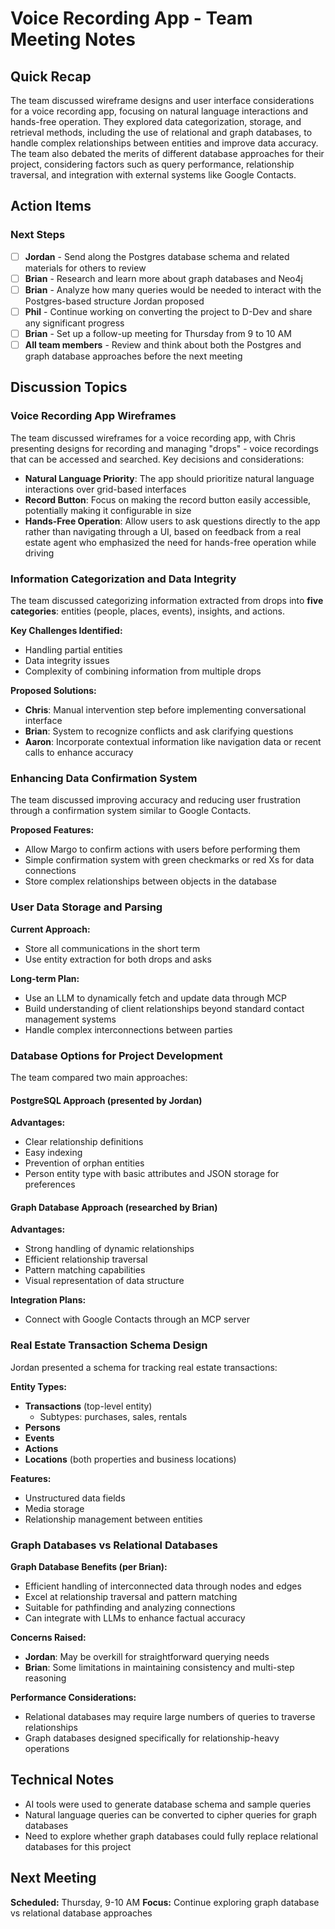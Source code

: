 # Voice Recording App - Team Meeting Notes

## Quick Recap

The team discussed wireframe designs and user interface considerations for a voice recording app, focusing on natural language interactions and hands-free operation. They explored data categorization, storage, and retrieval methods, including the use of relational and graph databases, to handle complex relationships between entities and improve data accuracy. The team also debated the merits of different database approaches for their project, considering factors such as query performance, relationship traversal, and integration with external systems like Google Contacts.

## Action Items

### Next Steps
- [ ] **Jordan** - Send along the Postgres database schema and related materials for others to review
- [ ] **Brian** - Research and learn more about graph databases and Neo4j
- [ ] **Brian** - Analyze how many queries would be needed to interact with the Postgres-based structure Jordan proposed
- [ ] **Phil** - Continue working on converting the project to D-Dev and share any significant progress
- [ ] **Brian** - Set up a follow-up meeting for Thursday from 9 to 10 AM
- [ ] **All team members** - Review and think about both the Postgres and graph database approaches before the next meeting

## Discussion Topics

### Voice Recording App Wireframes

The team discussed wireframes for a voice recording app, with Chris presenting designs for recording and managing "drops" - voice recordings that can be accessed and searched. Key decisions and considerations:

- **Natural Language Priority**: The app should prioritize natural language interactions over grid-based interfaces
- **Record Button**: Focus on making the record button easily accessible, potentially making it configurable in size
- **Hands-Free Operation**: Allow users to ask questions directly to the app rather than navigating through a UI, based on feedback from a real estate agent who emphasized the need for hands-free operation while driving

### Information Categorization and Data Integrity

The team discussed categorizing information extracted from drops into **five categories**: entities (people, places, events), insights, and actions.

**Key Challenges Identified:**
- Handling partial entities
- Data integrity issues
- Complexity of combining information from multiple drops

**Proposed Solutions:**
- **Chris**: Manual intervention step before implementing conversational interface
- **Brian**: System to recognize conflicts and ask clarifying questions
- **Aaron**: Incorporate contextual information like navigation data or recent calls to enhance accuracy

### Enhancing Data Confirmation System

The team discussed improving accuracy and reducing user frustration through a confirmation system similar to Google Contacts.

**Proposed Features:**
- Allow Margo to confirm actions with users before performing them
- Simple confirmation system with green checkmarks or red Xs for data connections
- Store complex relationships between objects in the database

### User Data Storage and Parsing

**Current Approach:**
- Store all communications in the short term
- Use entity extraction for both drops and asks

**Long-term Plan:**
- Use an LLM to dynamically fetch and update data through MCP
- Build understanding of client relationships beyond standard contact management systems
- Handle complex interconnections between parties

### Database Options for Project Development

The team compared two main approaches:

#### PostgreSQL Approach (presented by Jordan)
**Advantages:**
- Clear relationship definitions
- Easy indexing
- Prevention of orphan entities
- Person entity type with basic attributes and JSON storage for preferences

#### Graph Database Approach (researched by Brian)
**Advantages:**
- Strong handling of dynamic relationships
- Efficient relationship traversal
- Pattern matching capabilities
- Visual representation of data structure

**Integration Plans:**
- Connect with Google Contacts through an MCP server

### Real Estate Transaction Schema Design

Jordan presented a schema for tracking real estate transactions:

**Entity Types:**
- **Transactions** (top-level entity)
  - Subtypes: purchases, sales, rentals
- **Persons**
- **Events**
- **Actions**
- **Locations** (both properties and business locations)

**Features:**
- Unstructured data fields
- Media storage
- Relationship management between entities

### Graph Databases vs Relational Databases

**Graph Database Benefits (per Brian):**
- Efficient handling of interconnected data through nodes and edges
- Excel at relationship traversal and pattern matching
- Suitable for pathfinding and analyzing connections
- Can integrate with LLMs to enhance factual accuracy

**Concerns Raised:**
- **Jordan**: May be overkill for straightforward querying needs
- **Brian**: Some limitations in maintaining consistency and multi-step reasoning

**Performance Considerations:**
- Relational databases may require large numbers of queries to traverse relationships
- Graph databases designed specifically for relationship-heavy operations

## Technical Notes

- AI tools were used to generate database schema and sample queries
- Natural language queries can be converted to cipher queries for graph databases
- Need to explore whether graph databases could fully replace relational databases for this project

## Next Meeting

**Scheduled:** Thursday, 9-10 AM
**Focus:** Continue exploring graph database vs relational database approaches